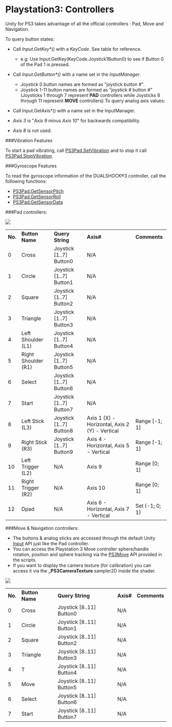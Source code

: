 Playstation3: Controllers
=========================


Unity for PS3 takes advantage of all the official controllers : Pad, Move and Navigation.

To query button states:

* Call _Input.GetKey*()_ with a _KeyCode_. See table for reference.
    * e.g: Use Input.GetKey(KeyCode.Joystick1Button0) to see if Button 0 of the Pad 1 is pressed.
* Call _Input.GetButton*()_ with a name set in the _InputManager_.
    * Joystick 0 button names are formed as "joystick button #".
    * Joystick 1-11 button names are formed as "joystick # button #" (Joysticks 1 through 7 represent **PAD** controllers while Joysticks 8 through 11 represent **MOVE** controllers)
To query analog axis values:

* Call Input.GetAxis*() with a name set in the InputManager.
* _Axis 3_ is "_Axis 9_ minus _Axis 10_" for backwards compatibility.
* _Axis 8_ is not used.

###Vibration Features

To start a pad vibrating, call [PS3Pad.SetVibration](ScriptRef:PS3Pad.SetVibration.html) and to stop it call [PS3Pad.StopVibration](ScriptRef:PS3Pad.StopVibration).

###Gyroscope Features

To read the gyroscope information of the DUALSHOCK®3 controller, call the following functions:

* [PS3Pad.GetSensorPitch](ScriptRef:PS3Pad.GetSensorPitch.html)
* [PS3Pad.GetSensorRoll](ScriptRef:PS3Pad.GetSensorRoll.html)
* [PS3Pad.GetSensorData](ScriptRef:PS3Pad.GetSensorData.html)

###Pad controllers:


![](../uploads/Main/ps3_pad.png) 



| | | | | |
|:---|:---|:---|:---|:---|
| **No.** | **Button Name** | **Query String** | **Axis#** | **Comments** |
| 0 | Cross | Joystick [1..7] Button0 | N/A | |
| 1 | Circle | Joystick [1..7] Button1 | N/A | |
| 2 | Square | Joystick [1..7] Button2 | N/A | |
| 3 | Triangle | Joystick [1..7] Button3 | N/A | |
| 4 | Left Shoulder (L1) | Joystick [1..7] Button4 | N/A | |
| 5 | Right Shoulder (R1) | Joystick [1..7] Button5 | N/A | |
| 6 | Select | Joystick [1..7] Button6 | N/A | |
| 7 | Start | Joystick [1..7] Button7 | N/A | |
| 8 | Left Stick (L3) | Joystick [1..7] Button8 | Axis 1 (X) - Horizontal, Axis 2 (Y) - Vertical | Range [-1; 1] |
| 9 | Right Stick (R3) | Joystick [1..7] Button9 | Axis 4 - Horizontal, Axis 5 - Vertical | Range [-1; 1] |
| 10 | Left Trigger (L2) | N/A | Axis 9 | Range [0; 1] |
| 11 | Right Trigger (R2) | N/A | Axis 10 | Range [0; 1] |
| 12 | Dpad | N/A | Axis 6 - Horizontal, Axis 7 - Vertical | Set {-1; 0; 1} |


###Move & Navigation controllers:


* The buttons & analog sticks are accessed through the default Unity [Input](ScriptRef:Input.html) API just like the Pad controller.
* You can access the Playstation 3 Move controller sphere/handle rotation, position and sphere tracking via the [PS3Move](ScriptRef:PS3Move.html) API provided in the scripts.
* If you want to display the camera texture (for calibration) you can access it via the **\_PS3CameraTexture** sampler2D inside the shader.


![](../uploads/Main/ps3_move.png) 


| | | | | |
|:---|:---|:---|:---|:---|
| **No.** | **Button Name** | **Query String** | **Axis#** | **Comments** |
| 0 | Cross | Joystick [8..11] Button0 | N/A | |
| 1 | Circle | Joystick [8..11] Button1 | N/A | |
| 2 | Square | Joystick [8..11] Button2 | N/A | |
| 3 | Triangle | Joystick [8..11] Button3 | N/A | |
| 4 | T | Joystick [8..11] Button4 | N/A | |
| 5 | Move | Joystick [8..11] Button5 | N/A | |
| 6 | Select | Joystick [8..11] Button6 | N/A | |
| 7 | Start | Joystick [8..11] Button7 | N/A | |

